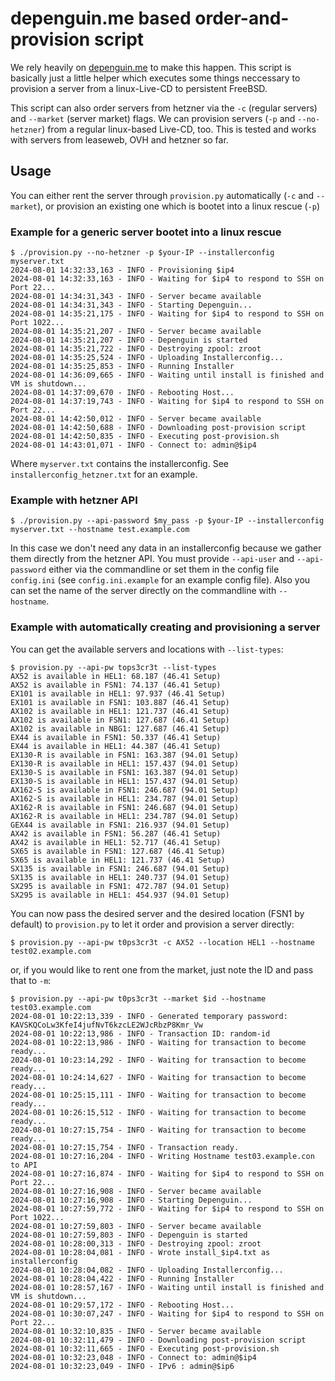 # depenguin.me based order-and-provision script

We rely heavily on [depenguin.me](https://github.com/depenguin-me/depenguin-run) to make this happen. This script is basically just a little helper which executes some things neccessary to provision a server from a linux-Live-CD to persistent FreeBSD.

This script can also order servers from hetzner via the `-c` (regular servers) and `--market` (server market) flags.
We can provision servers (`-p` and `--no-hetzner`) from a regular linux-based Live-CD, too. This is tested and works with servers from leaseweb, OVH and hetzner so far.

## Usage
You can either rent the server through `provision.py` automatically (`-c` and `--market`), or provision an existing one which is bootet into a linux rescue (`-p`)

### Example for a generic server bootet into a linux rescue
```
$ ./provision.py --no-hetzner -p $your-IP --installerconfig myserver.txt
2024-08-01 14:32:33,163 - INFO - Provisioning $ip4
2024-08-01 14:32:33,163 - INFO - Waiting for $ip4 to respond to SSH on Port 22...
2024-08-01 14:34:31,343 - INFO - Server became available
2024-08-01 14:34:31,343 - INFO - Starting Depenguin...
2024-08-01 14:35:21,175 - INFO - Waiting for $ip4 to respond to SSH on Port 1022...
2024-08-01 14:35:21,207 - INFO - Server became available
2024-08-01 14:35:21,207 - INFO - Depenguin is started
2024-08-01 14:35:21,722 - INFO - Destroying zpool: zroot
2024-08-01 14:35:25,524 - INFO - Uploading Installerconfig...
2024-08-01 14:35:25,853 - INFO - Running Installer
2024-08-01 14:36:09,665 - INFO - Waiting until install is finished and VM is shutdown...
2024-08-01 14:37:09,670 - INFO - Rebooting Host...
2024-08-01 14:37:19,743 - INFO - Waiting for $ip4 to respond to SSH on Port 22...
2024-08-01 14:42:50,012 - INFO - Server became available
2024-08-01 14:42:50,688 - INFO - Downloading post-provision script
2024-08-01 14:42:50,835 - INFO - Executing post-provision.sh
2024-08-01 14:43:01,071 - INFO - Connect to: admin@$ip4
```

Where `myserver.txt` contains the installerconfig. See `installerconfig_hetzner.txt` for an example.

### Example with hetzner API
```
$ ./provision.py --api-password $my_pass -p $your-IP --installerconfig myserver.txt --hostname test.example.com
```

In this case we don't need any data in an installerconfig because we gather them directly from the hetzner API. You must provide `--api-user` and `--api-password` either via the commandline or set them in the config file `config.ini` (see `config.ini.example` for an example config file). Also you can set the name of the server directly on the commandline with `--hostname`.

### Example with automatically creating and provisioning a server
You can get the available servers and locations with `--list-types`:

```
$ provision.py --api-pw tops3cr3t --list-types
AX52 is available in HEL1: 68.187 (46.41 Setup)
AX52 is available in FSN1: 74.137 (46.41 Setup)
EX101 is available in HEL1: 97.937 (46.41 Setup)
EX101 is available in FSN1: 103.887 (46.41 Setup)
AX102 is available in HEL1: 121.737 (46.41 Setup)
AX102 is available in FSN1: 127.687 (46.41 Setup)
AX102 is available in NBG1: 127.687 (46.41 Setup)
EX44 is available in FSN1: 50.337 (46.41 Setup)
EX44 is available in HEL1: 44.387 (46.41 Setup)
EX130-R is available in FSN1: 163.387 (94.01 Setup)
EX130-R is available in HEL1: 157.437 (94.01 Setup)
EX130-S is available in FSN1: 163.387 (94.01 Setup)
EX130-S is available in HEL1: 157.437 (94.01 Setup)
AX162-S is available in FSN1: 246.687 (94.01 Setup)
AX162-S is available in HEL1: 234.787 (94.01 Setup)
AX162-R is available in FSN1: 246.687 (94.01 Setup)
AX162-R is available in HEL1: 234.787 (94.01 Setup)
GEX44 is available in FSN1: 216.937 (94.01 Setup)
AX42 is available in FSN1: 56.287 (46.41 Setup)
AX42 is available in HEL1: 52.717 (46.41 Setup)
SX65 is available in FSN1: 127.687 (46.41 Setup)
SX65 is available in HEL1: 121.737 (46.41 Setup)
SX135 is available in FSN1: 246.687 (94.01 Setup)
SX135 is available in HEL1: 240.737 (94.01 Setup)
SX295 is available in FSN1: 472.787 (94.01 Setup)
SX295 is available in HEL1: 454.937 (94.01 Setup)
```

You can now pass the desired server and the desired location (FSN1 by default) to `provision.py` to let it order and provision a server directly:

```
$ provision.py --api-pw t0ps3cr3t -c AX52 --location HEL1 --hostname test02.example.com
```

or, if you would like to rent one from the market, just note the ID and pass that to `-m`:

```
$ provision.py --api-pw t0ps3cr3t --market $id --hostname test03.example.com
2024-08-01 10:22:13,339 - INFO - Generated temporary password: KAVSKQCoLw3KfeI4jufNvT6kzcLE2WJcRbzP8Kmr_Vw
2024-08-01 10:22:13,986 - INFO - Transaction ID: random-id
2024-08-01 10:22:13,986 - INFO - Waiting for transaction to become ready...
2024-08-01 10:23:14,292 - INFO - Waiting for transaction to become ready...
2024-08-01 10:24:14,627 - INFO - Waiting for transaction to become ready...
2024-08-01 10:25:15,111 - INFO - Waiting for transaction to become ready...
2024-08-01 10:26:15,512 - INFO - Waiting for transaction to become ready...
2024-08-01 10:27:15,754 - INFO - Waiting for transaction to become ready...
2024-08-01 10:27:15,754 - INFO - Transaction ready.
2024-08-01 10:27:16,204 - INFO - Writing Hostname test03.example.con to API
2024-08-01 10:27:16,874 - INFO - Waiting for $ip4 to respond to SSH on Port 22...
2024-08-01 10:27:16,908 - INFO - Server became available
2024-08-01 10:27:16,908 - INFO - Starting Depenguin...
2024-08-01 10:27:59,772 - INFO - Waiting for $ip4 to respond to SSH on Port 1022...
2024-08-01 10:27:59,803 - INFO - Server became available
2024-08-01 10:27:59,803 - INFO - Depenguin is started
2024-08-01 10:28:00,313 - INFO - Destroying zpool: zroot
2024-08-01 10:28:04,081 - INFO - Wrote install_$ip4.txt as installerconfig
2024-08-01 10:28:04,082 - INFO - Uploading Installerconfig...
2024-08-01 10:28:04,422 - INFO - Running Installer
2024-08-01 10:28:57,167 - INFO - Waiting until install is finished and VM is shutdown...
2024-08-01 10:29:57,172 - INFO - Rebooting Host...
2024-08-01 10:30:07,247 - INFO - Waiting for $ip4 to respond to SSH on Port 22...
2024-08-01 10:32:10,835 - INFO - Server became available
2024-08-01 10:32:11,479 - INFO - Downloading post-provision script
2024-08-01 10:32:11,665 - INFO - Executing post-provision.sh
2024-08-01 10:32:23,048 - INFO - Connect to: admin@$ip4
2024-08-01 10:32:23,049 - INFO - IPv6 : admin@$ip6
```

